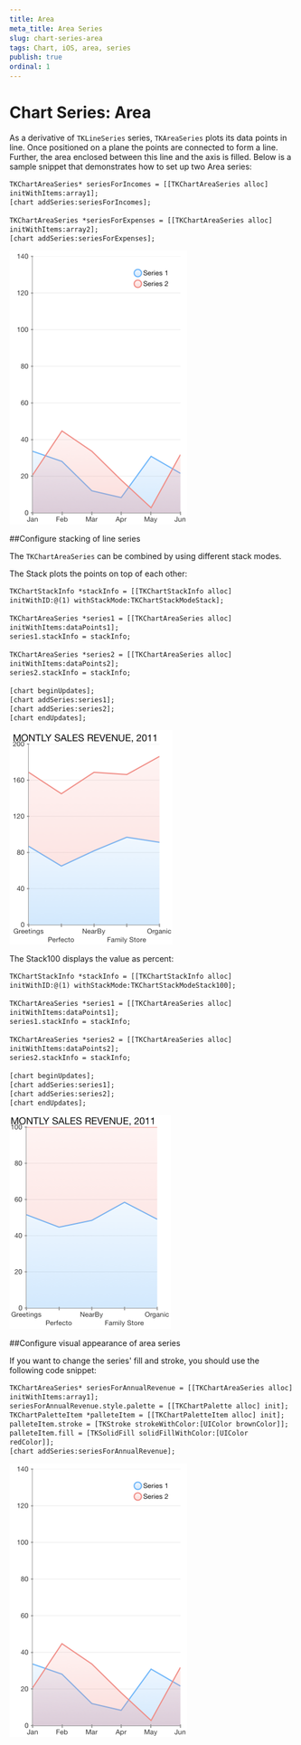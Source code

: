 ```yaml
---
title: Area
meta_title: Area Series
slug: chart-series-area
tags: Chart, iOS, area, series
publish: true
ordinal: 1
---
```


# Chart Series: Area

As a derivative of <code>TKLineSeries</code> series, <code>TKAreaSeries</code> plots its data points in line. Once positioned on a plane the points are connected to form a line. Further, the area enclosed between this line and the axis is filled. Below is a sample snippet that demonstrates how to set up two Area series:

	TKChartAreaSeries* seriesForIncomes = [[TKChartAreaSeries alloc] initWithItems:array1];
	[chart addSeries:seriesForIncomes];
    
	TKChartAreaSeries *seriesForExpenses = [[TKChartAreaSeries alloc] initWithItems:array2];
	[chart addSeries:seriesForExpenses];

<img src="../../images/chart-series-area001.png"/>

##Configure stacking of line series

The <code>TKChartAreaSeries</code> can be combined by using different stack modes.

The Stack plots the points on top of each other:

	TKChartStackInfo *stackInfo = [[TKChartStackInfo alloc] initWithID:@(1) withStackMode:TKChartStackModeStack];

	TKChartAreaSeries *series1 = [[TKChartAreaSeries alloc] initWithItems:dataPoints1];
	series1.stackInfo = stackInfo;

	TKChartAreaSeries *series2 = [[TKChartAreaSeries alloc] initWithItems:dataPoints2];
	series2.stackInfo = stackInfo;

	[chart beginUpdates];
	[chart addSeries:series1];
	[chart addSeries:series2];
	[chart endUpdates];

<img src="../../images/chart-series-area004.png"/>

The Stack100 displays the value as percent:

	TKChartStackInfo *stackInfo = [[TKChartStackInfo alloc] initWithID:@(1) withStackMode:TKChartStackModeStack100];

	TKChartAreaSeries *series1 = [[TKChartAreaSeries alloc] initWithItems:dataPoints1];
	series1.stackInfo = stackInfo;

	TKChartAreaSeries *series2 = [[TKChartAreaSeries alloc] initWithItems:dataPoints2];
	series2.stackInfo = stackInfo;

	[chart beginUpdates];
	[chart addSeries:series1];
	[chart addSeries:series2];
	[chart endUpdates];

<img src="../../images/chart-series-area005.png"/>

##Configure visual appearance of area series

If you want to change the series' fill and stroke, you should use the following code snippet:

	TKChartAreaSeries* seriesForAnnualRevenue = [[TKChartAreaSeries alloc] initWithItems:array1];
	seriesForAnnualRevenue.style.palette = [[TKChartPalette alloc] init];
	TKChartPaletteItem *palleteItem = [[TKChartPaletteItem alloc] init];
	palleteItem.stroke = [TKStroke strokeWithColor:[UIColor brownColor]];
	palleteItem.fill = [TKSolidFill solidFillWithColor:[UIColor redColor]];
	[chart addSeries:seriesForAnnualRevenue];

<img src="../../images/chart-series-area002.png"/>
